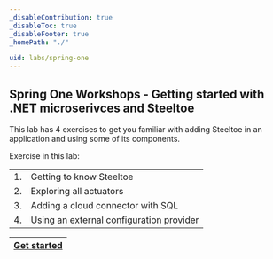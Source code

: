 ```yaml
---
_disableContribution: true
_disableToc: true
_disableFooter: true
_homePath: "./"

uid: labs/spring-one
---
```


[home-page-link]: index.md
[exercise-1-link]: exercise1.md
[exercise-2-link]: exercise2.md
[exercise-3-link]: exercise3.md
[exercise-4-link]: exercise4.md

## Spring One Workshops - Getting started with .NET microserivces and Steeltoe

This lab has 4 exercises to get you familiar with adding Steeltoe in an application and using some of its components.

Exercise in this lab:

|||
|:--:|:--|
|1.|Getting to know Steeltoe|
|2.|Exploring all actuators|
|3.|Adding a cloud connector with SQL|
|4.|Using an external configuration provider|

|[Get started][exercise-1-link]|
|:--:|
